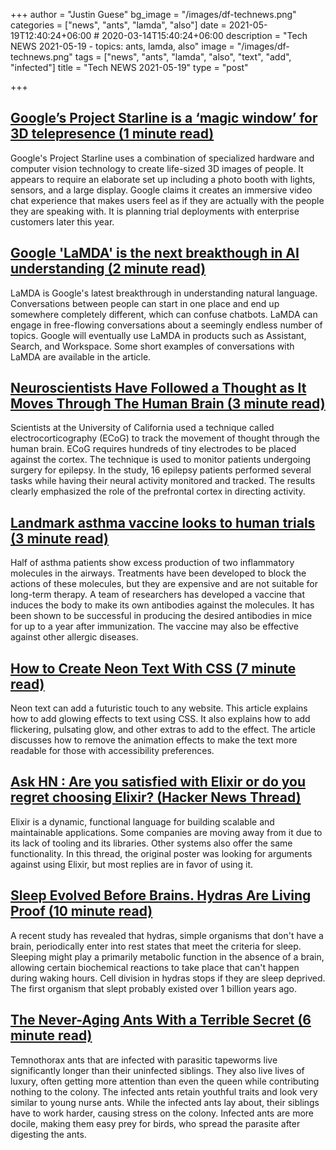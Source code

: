 +++
author = "Justin Guese"
bg_image = "/images/df-technews.png"
categories = ["news", "ants", "lamda", "also"]
date = 2021-05-19T12:40:24+06:00 # 2020-03-14T15:40:24+06:00
description = "Tech NEWS 2021-05-19 - topics: ants, lamda, also"
image = "/images/df-technews.png"
tags = ["news", "ants", "lamda", "also", "text", "add", "infected"]
title = "Tech NEWS 2021-05-19"
type = "post"

+++

## [Google’s Project Starline is a ‘magic window’ for 3D telepresence (1 minute read)](https://www.engadget.com/google-project-starline-191228699.html)

Google's Project Starline uses a combination of specialized hardware and computer vision technology to create life-sized 3D images of people. It appears to require an elaborate set up including a photo booth with lights, sensors, and a large display. Google claims it creates an immersive video chat experience that makes users feel as if they are actually with the people they are speaking with. It is planning trial deployments with enterprise customers later this year.

## [Google 'LaMDA' is the next breakthough in AI understanding (2 minute read)](https://9to5google.com/2021/05/18/google-lamda-natural-language/)

LaMDA is Google's latest breakthrough in understanding natural language. Conversations between people can start in one place and end up somewhere completely different, which can confuse chatbots. LaMDA can engage in free-flowing conversations about a seemingly endless number of topics. Google will eventually use LaMDA in products such as Assistant, Search, and Workspace. Some short examples of conversations with LaMDA are available in the article.

## [Neuroscientists Have Followed a Thought as It Moves Through The Human Brain (3 minute read)](https://www.sciencealert.com/neuroscientists-followed-a-thought-as-it-moves-through-the-brain)

Scientists at the University of California used a technique called electrocorticography (ECoG) to track the movement of thought through the human brain. ECoG requires hundreds of tiny electrodes to be placed against the cortex. The technique is used to monitor patients undergoing surgery for epilepsy. In the study, 16 epilepsy patients performed several tasks while having their neural activity monitored and tracked. The results clearly emphasized the role of the prefrontal cortex in directing activity.

## [Landmark asthma vaccine looks to human trials (3 minute read)](https://newatlas.com/medical/landmark-asthma-vaccine-human-trials/)

Half of asthma patients show excess production of two inflammatory molecules in the airways. Treatments have been developed to block the actions of these molecules, but they are expensive and are not suitable for long-term therapy. A team of researchers has developed a vaccine that induces the body to make its own antibodies against the molecules. It has been shown to be successful in producing the desired antibodies in mice for up to a year after immunization. The vaccine may also be effective against other allergic diseases.

## [How to Create Neon Text With CSS (7 minute read)](https://css-tricks.com/how-to-create-neon-text-with-css/)

Neon text can add a futuristic touch to any website. This article explains how to add glowing effects to text using CSS. It also explains how to add flickering, pulsating glow, and other extras to add to the effect. The article discusses how to remove the animation effects to make the text more readable for those with accessibility preferences.

## [Ask HN : Are you satisfied with Elixir or do you regret choosing Elixir? (Hacker News Thread)](https://news.ycombinator.com/item?id=27192873&utm_source=tldrnewsletter/1/010001798418ede8-ecd077a8-ab00-49de-b8cf-cc59138147ef-000000/uiHx03TOMq86fQp9mrex1ePagZJpJzCJ1SbTKK_uuFw=193)

Elixir is a dynamic, functional language for building scalable and maintainable applications. Some companies are moving away from it due to its lack of tooling and its libraries. Other systems also offer the same functionality. In this thread, the original poster was looking for arguments against using Elixir, but most replies are in favor of using it.

## [Sleep Evolved Before Brains. Hydras Are Living Proof (10 minute read)](https://www.quantamagazine.org/sleep-evolved-before-brains-hydras-are-living-proof-20210518/)

A recent study has revealed that hydras, simple organisms that don't have a brain, periodically enter into rest states that meet the criteria for sleep. Sleeping might play a primarily metabolic function in the absence of a brain, allowing certain biochemical reactions to take place that can't happen during waking hours. Cell division in hydras stops if they are sleep deprived. The first organism that slept probably existed over 1 billion years ago.

## [The Never-Aging Ants With a Terrible Secret (6 minute read)](https://www.msn.com/en-us/news/world/the-never-aging-ants-with-a-terrible-secret/ar-BB1gSGNu)

Temnothorax ants that are infected with parasitic tapeworms live significantly longer than their uninfected siblings. They also live lives of luxury, often getting more attention than even the queen while contributing nothing to the colony. The infected ants retain youthful traits and look very similar to young nurse ants. While the infected ants lay about, their siblings have to work harder, causing stress on the colony. Infected ants are more docile, making them easy prey for birds, who spread the parasite after digesting the ants.

